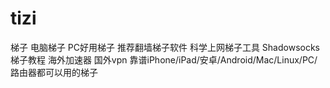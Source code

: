 # tizi
梯子 电脑梯子 PC好用梯子 推荐翻墙梯子软件 科学上网梯子工具 Shadowsocks梯子教程 海外加速器 国外vpn 靠谱iPhone/iPad/安卓/Android/Mac/Linux/PC/路由器都可以用的梯子
